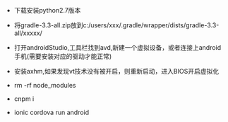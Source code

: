 - 下载安装python2.7版本

- 将gradle-3.3-all.zip放到c:/users/xxx/.gradle/wrapper/dists/gradle-3.3-all/xxxxx/
- 打开androidStudio,工具栏找到avd,新建一个虚拟设备，或者连接上android手机(需要安装对应的驱动才能正常)
- 安装axhm,如果发现vt技术没有被开启，则重新启动，进入BIOS开启虚拟化

- rm -rf node_modules
- cnpm i
- ionic cordova run android
